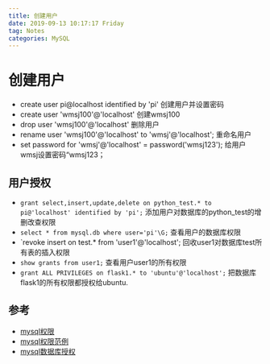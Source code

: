 ```yaml
--- 
title: 创建用户
date: 2019-09-13 10:17:17 Friday	
tag: Notes
categories: MySQL
---
```


# 创建用户

- create user pi@localhost identified by 'pi' 创建用户并设置密码
- create user 'wmsj100'@'localhost' 创建wmsj100
- drop user 'wmsj100'@'localhost' 删除用户
- rename user 'wmsj100'@'localhost' to 'wmsj'@'localhost'; 重命名用户
- set password for 'wmsj'@'localhost' = password('wmsj123'); 给用户wmsj设置密码“wmsj123；

## 用户授权
- `grant select,insert,update,delete on python_test.* to pi@'localhost' identified by 'pi';` 添加用户对数据库的python_test的增删改查权限
- `select * from mysql.db where user='pi'\G;` 查看用户的数据库权限
- `revoke insert on test.* from 'user1'@'localhost'; 回收user1对数据库test所有表的插入权限
- `show grants from user1;` 查看用户user1的所有权限
- `grant ALL PRIVILEGES on flask1.* to 'ubuntu'@'localhost';` 把数据库flask1的所有权限都授权给ubuntu.

## 参考
- [mysql权限](https://www.cnblogs.com/Csir/p/7889953.html)
- [mysql权限范例](https://www.cnblogs.com/wangchaoyuana/p/7545419.html)
- [mysql数据库授权](https://www.cnblogs.com/NiceCui/p/8588361.html)
